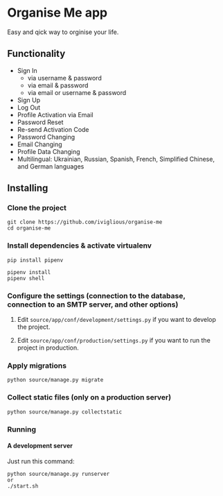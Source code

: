 # Organise Me app

Easy and qick way to orginise your life.

## Functionality

- Sign In
    - via username & password
    - via email & password
    - via email or username & password
- Sign Up
- Log Out
- Profile Activation via Email
- Password Reset
- Re-send Activation Code
- Password Changing
- Email Changing
- Profile Data Changing
- Multilingual: Ukrainian, Russian, Spanish, French, Simplified Chinese, and German languages


## Installing

### Clone the project

```
git clone https://github.com/iviglious/organise-me
cd organise-me
```

### Install dependencies & activate virtualenv

```
pip install pipenv

pipenv install
pipenv shell
```

### Configure the settings (connection to the database, connection to an SMTP server, and other options)

1. Edit `source/app/conf/development/settings.py` if you want to develop the project.

2. Edit `source/app/conf/production/settings.py` if you want to run the project in production.

### Apply migrations

```
python source/manage.py migrate
```

### Collect static files (only on a production server)

```
python source/manage.py collectstatic
```

### Running

#### A development server

Just run this command:

```
python source/manage.py runserver
or
./start.sh
```

